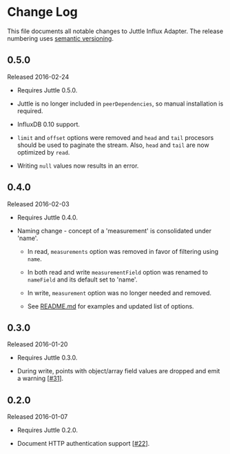 # Change Log

This file documents all notable changes to Juttle Influx Adapter. The release
numbering uses [semantic versioning](http://semver.org).

## 0.5.0

Released 2016-02-24

- Requires Juttle 0.5.0.

- Juttle is no longer included in `peerDependencies`, so manual installation is required.

- InfluxDB 0.10 support.

- `limit` and `offset` options were removed and `head` and `tail` procesors should
  be used to paginate the stream. Also, `head` and `tail` are now optimized by `read`.

- Writing `null` values now results in an error.

## 0.4.0

Released 2016-02-03

- Requires Juttle 0.4.0.

- Naming change - concept of a 'measurement' is consolidated under 'name'.

    - In read, `measurements` option was removed in favor of filtering using `name`.

    - In both read and write `measurementField` option was renamed to `nameField` and its default set to 'name'.

    - In write, `measurement` option was no longer needed and removed.

    - See [README.md](https://github.com/juttle/juttle-influx-adapter/blob/c177bd3f2aa15f6097fb97c858d6cfa7b2a80ba6/README.md) for examples and updated list of options.

## 0.3.0

Released 2016-01-20

- Requires Juttle 0.3.0.

- During write, points with object/array field values are dropped and emit a warning [[#31](https://github.com/juttle/juttle-influx-adapter/issues/31)].

## 0.2.0

Released 2016-01-07

- Requires Juttle 0.2.0.

- Document HTTP authentication support [[#22](https://github.com/juttle/juttle-influx-adapter/issues/22)].
